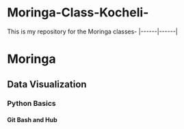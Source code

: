 # Moringa-Class-Kocheli-
This is my repository for the Moringa classes-
|------|------|
# Moringa
## Data Visualization
### Python Basics
#### Git Bash and Hub
